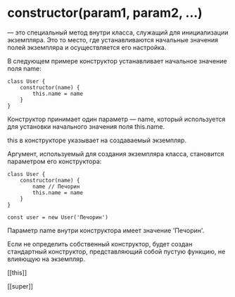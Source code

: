 # constructor(param1, param2, ...)
— это специальный метод внутри класса, служащий для инициализации экземпляра. Это то место, где устанавливаются начальные значения полей экземпляра и осуществляется его настройка.  
  
В следующем примере конструктор устанавливает начальное значение поля name:  
  

```
class User {
    constructor(name) {
        this.name = name
    }
}
```

  
Конструктор принимает один параметр — name, который используется для установки начального значения поля this.name.  
  
this в конструкторе указывает на создаваемый экземпляр.  
  
Аргумент, используемый для создания экземпляра класса, становится параметром его конструктора:  
  

```
class User {
    constructor(name) {
        name // Печорин
        this.name = name
    }
}

const user = new User('Печорин')
```

  
Параметр name внутри конструктора имеет значение 'Печорин'.  
  
Если не определить собственный конструктор, будет создан стандартный конструктор, представляющий собой пустую функцию, не влияющую на экземпляр.


[[this]]

[[super]]